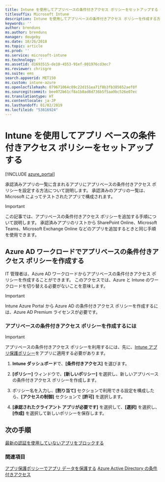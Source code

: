 ```yaml
---
title: Intune を使用してアプリベースの条件付きアクセス ポリシーをセットアップする
titlesuffix: Microsoft Intune
description: Intune を使用してアプリベースの条件付きアクセス ポリシーを作成する方法について説明します。
keywords: ''
author: brenduns
ms.author: brenduns
manager: dougeby
ms.date: 10/26/2018
ms.topic: article
ms.prod: ''
ms.service: microsoft-intune
ms.technology: ''
ms.assetid: d1693515-de18-4553-91ef-801976cd3ec7
ms.reviewer: chrisgre
ms.suite: ems
search.appverid: MET150
ms.custom: intune-azure
ms.openlocfilehash: 079671064c09c22d151ea71f8b3fb385652aef0f
ms.sourcegitcommit: bee072b61cf8a1b8ad8d736b5f5aa9bc526e07ec
ms.translationtype: HT
ms.contentlocale: ja-JP
ms.lasthandoff: 01/02/2019
ms.locfileid: "53816924"
---
```

# <a name="set-up-app-based-conditional-access-policies-with-intune"></a>Intune を使用してアプリ ベースの条件付きアクセス ポリシーをセットアップする

[!INCLUDE [azure_portal](./includes/azure_portal.md)]

承認済みアプリの一覧に含まれるアプリにアプリベースの条件付きアクセス ポリシーを設定する方法について説明します。 承認済みのアプリの一覧は、Microsoft によってテストされたアプリで構成されます。

> [!IMPORTANT]
> この記事では、アプリベースの条件付きアクセス ポリシーを追加する手順について説明します。 承認済みアプリのリストから SharePoint Online、Microsoft Teams、Microsoft Exchange Online などのアプリを追加するときと同じ手順を使用できます。

## <a name="create-app-based-conditional-access-policies-in-azure-ad-workload"></a>Azure AD ワークロードでアプリベースの条件付きアクセス ポリシーを作成する

IT 管理者は、Azure AD ワークロードからアプリベースの条件付きアクセス ポリシーを作成することができます。 このアクセスでは、Azure と Intune のワークロードを切り替える必要がないことを意味します。

> [!IMPORTANT]
> Intune Azure Portal から Azure AD の条件付きアクセス ポリシーを作成するには、Azure AD Premium ライセンスが必要です。

### <a name="to-create-an-app-based-conditional-access-policy"></a>アプリベースの条件付きアクセス ポリシーを作成するには

> [!IMPORTANT]
> アプリベースの条件付きアクセス ポリシーを利用するには、先に、[Intune アプリ保護ポリシー](app-protection-policies.md)をアプリに適用する必要があります。

1. **Intune ダッシュボード**で、**[条件付きアクセス]** を選びます。

2. **[ポリシー]** ウィンドウで、**[新しいポリシー]** を選択し、新しいアプリベースの条件付きアクセス ポリシーを作成します。

4. ポリシー名を入力し、**[割り当て]** セクションで利用できる設定を構成したら、**[アクセスの制御]** セクションで **[許可]** を選択します。

5. **[承認されたクライアント アプリが必要です]** を選択して、**[選択]** を選択し、**[作成]** を選択して新しいポリシーを保存します。

## <a name="next-steps"></a>次の手順
[最新の認証を使用していないアプリをブロックする](app-modern-authentication-block.md)

### <a name="see-also"></a>関連項目

[アプリ保護ポリシーでアプリ データを保護する](app-protection-policies.md)
[Azure Active Directory の条件付きアクセス](https://docs.microsoft.com/azure/active-directory/active-directory-conditional-access)
